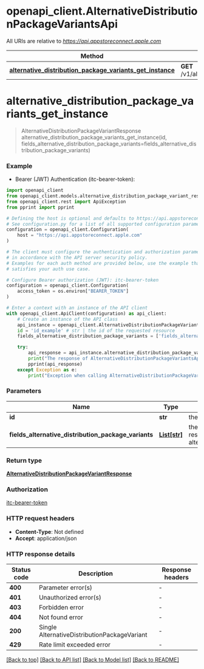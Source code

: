 # openapi_client.AlternativeDistributionPackageVariantsApi

All URIs are relative to *https://api.appstoreconnect.apple.com*

Method | HTTP request | Description
------------- | ------------- | -------------
[**alternative_distribution_package_variants_get_instance**](AlternativeDistributionPackageVariantsApi.md#alternative_distribution_package_variants_get_instance) | **GET** /v1/alternativeDistributionPackageVariants/{id} | 


# **alternative_distribution_package_variants_get_instance**
> AlternativeDistributionPackageVariantResponse alternative_distribution_package_variants_get_instance(id, fields_alternative_distribution_package_variants=fields_alternative_distribution_package_variants)

### Example

* Bearer (JWT) Authentication (itc-bearer-token):

```python
import openapi_client
from openapi_client.models.alternative_distribution_package_variant_response import AlternativeDistributionPackageVariantResponse
from openapi_client.rest import ApiException
from pprint import pprint

# Defining the host is optional and defaults to https://api.appstoreconnect.apple.com
# See configuration.py for a list of all supported configuration parameters.
configuration = openapi_client.Configuration(
    host = "https://api.appstoreconnect.apple.com"
)

# The client must configure the authentication and authorization parameters
# in accordance with the API server security policy.
# Examples for each auth method are provided below, use the example that
# satisfies your auth use case.

# Configure Bearer authorization (JWT): itc-bearer-token
configuration = openapi_client.Configuration(
    access_token = os.environ["BEARER_TOKEN"]
)

# Enter a context with an instance of the API client
with openapi_client.ApiClient(configuration) as api_client:
    # Create an instance of the API class
    api_instance = openapi_client.AlternativeDistributionPackageVariantsApi(api_client)
    id = 'id_example' # str | the id of the requested resource
    fields_alternative_distribution_package_variants = ['fields_alternative_distribution_package_variants_example'] # List[str] | the fields to include for returned resources of type alternativeDistributionPackageVariants (optional)

    try:
        api_response = api_instance.alternative_distribution_package_variants_get_instance(id, fields_alternative_distribution_package_variants=fields_alternative_distribution_package_variants)
        print("The response of AlternativeDistributionPackageVariantsApi->alternative_distribution_package_variants_get_instance:\n")
        pprint(api_response)
    except Exception as e:
        print("Exception when calling AlternativeDistributionPackageVariantsApi->alternative_distribution_package_variants_get_instance: %s\n" % e)
```



### Parameters


Name | Type | Description  | Notes
------------- | ------------- | ------------- | -------------
 **id** | **str**| the id of the requested resource | 
 **fields_alternative_distribution_package_variants** | [**List[str]**](str.md)| the fields to include for returned resources of type alternativeDistributionPackageVariants | [optional] 

### Return type

[**AlternativeDistributionPackageVariantResponse**](AlternativeDistributionPackageVariantResponse.md)

### Authorization

[itc-bearer-token](../README.md#itc-bearer-token)

### HTTP request headers

 - **Content-Type**: Not defined
 - **Accept**: application/json

### HTTP response details

| Status code | Description | Response headers |
|-------------|-------------|------------------|
**400** | Parameter error(s) |  -  |
**401** | Unauthorized error(s) |  -  |
**403** | Forbidden error |  -  |
**404** | Not found error |  -  |
**200** | Single AlternativeDistributionPackageVariant |  -  |
**429** | Rate limit exceeded error |  -  |

[[Back to top]](#) [[Back to API list]](../README.md#documentation-for-api-endpoints) [[Back to Model list]](../README.md#documentation-for-models) [[Back to README]](../README.md)

